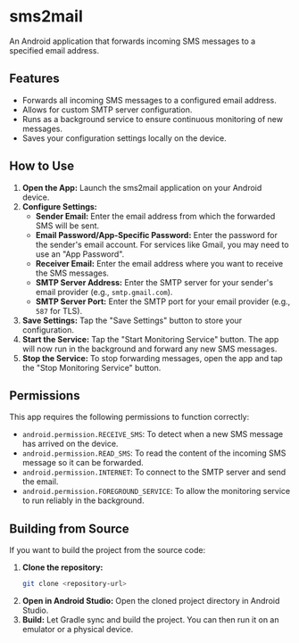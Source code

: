 # sms2mail

An Android application that forwards incoming SMS messages to a specified email address.

## Features

- Forwards all incoming SMS messages to a configured email address.
- Allows for custom SMTP server configuration.
- Runs as a background service to ensure continuous monitoring of new messages.
- Saves your configuration settings locally on the device.

## How to Use

1.  **Open the App:** Launch the sms2mail application on your Android device.
2.  **Configure Settings:**
    - **Sender Email:** Enter the email address from which the forwarded SMS will be sent.
    - **Email Password/App-Specific Password:** Enter the password for the sender's email account. For services like Gmail, you may need to use an "App Password".
    - **Receiver Email:** Enter the email address where you want to receive the SMS messages.
    - **SMTP Server Address:** Enter the SMTP server for your sender's email provider (e.g., `smtp.gmail.com`).
    - **SMTP Server Port:** Enter the SMTP port for your email provider (e.g., `587` for TLS).
3.  **Save Settings:** Tap the "Save Settings" button to store your configuration.
4.  **Start the Service:** Tap the "Start Monitoring Service" button. The app will now run in the background and forward any new SMS messages.
5.  **Stop the Service:** To stop forwarding messages, open the app and tap the "Stop Monitoring Service" button.

## Permissions

This app requires the following permissions to function correctly:

- `android.permission.RECEIVE_SMS`: To detect when a new SMS message has arrived on the device.
- `android.permission.READ_SMS`: To read the content of the incoming SMS message so it can be forwarded.
- `android.permission.INTERNET`: To connect to the SMTP server and send the email.
- `android.permission.FOREGROUND_SERVICE`: To allow the monitoring service to run reliably in the background.

## Building from Source

If you want to build the project from the source code:

1.  **Clone the repository:**
    ```bash
    git clone <repository-url>
    ```
2.  **Open in Android Studio:** Open the cloned project directory in Android Studio.
3.  **Build:** Let Gradle sync and build the project. You can then run it on an emulator or a physical device.
